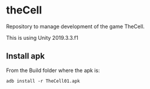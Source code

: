 # theCell
Repository to manage development of the game TheCell.

This is using Unity 2019.3.3.f1

## Install apk
From the Build folder where the apk is:
```
adb install -r TheCell01.apk
```